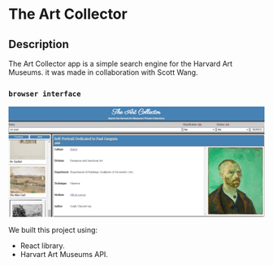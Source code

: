 # The Art Collector

## Description

The Art Collector app is a simple search engine for the Harvard Art Museums. it was made in collaboration with Scott Wang.

### `browser interface`

![alt text](./images/art-project.jpg)

We built this project using:

- React library.
- Harvart Art Museums API.
